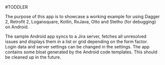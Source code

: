 #TODDLER

The purpose of this app is to showcase a working example for using Dagger 2, Retrofit 2, Logansquare, Kotlin, RxJava, Otto and Stetho (for debugging) on Android.

The sample Android app syncs to a Jira server, fetches all unresolved issues and displays them in a list or grid depending on the form factor.
Login data and server settings can be changed in the settings.
The app contains some bloat generated by the Android code templates.
This should be cleaned up in the future.

